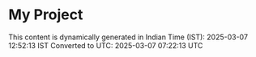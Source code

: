 # My Project

This content is dynamically generated in Indian Time (IST): 2025-03-07 12:52:13 IST
Converted to UTC: 2025-03-07 07:22:13 UTC

